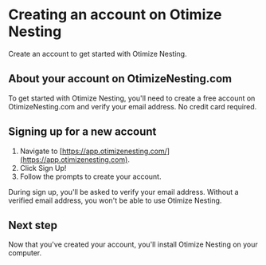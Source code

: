 
# Creating an account on Otimize Nesting
Create an account to get started with Otimize Nesting.

## About your account on OtimizeNesting.com

To get started with Otimize Nesting, you'll need to create a free account on OtimizeNesting.com and verify your email address. No credit card required.

## Signing up for a new account

1. Navigate to [https://app.otimizenesting.com/](https://app.otimizenesting.com).
2. Click Sign Up!
3. Follow the prompts to create your account.

During sign up, you'll be asked to verify your email address. Without a verified email address, you won't be able to use Otimize Nesting.

## Next step

Now that you've created your account, you'll install Otimize Nesting on your computer.
